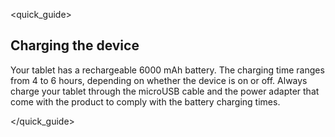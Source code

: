 <quick_guide> 

## Charging the device

Your tablet has a rechargeable 6000 mAh battery. The charging time ranges from 4 to 6 hours, depending on whether the device is on or off. Always charge your tablet through the microUSB cable and the power adapter that come with the product to comply with the battery charging times.

</quick_guide>
